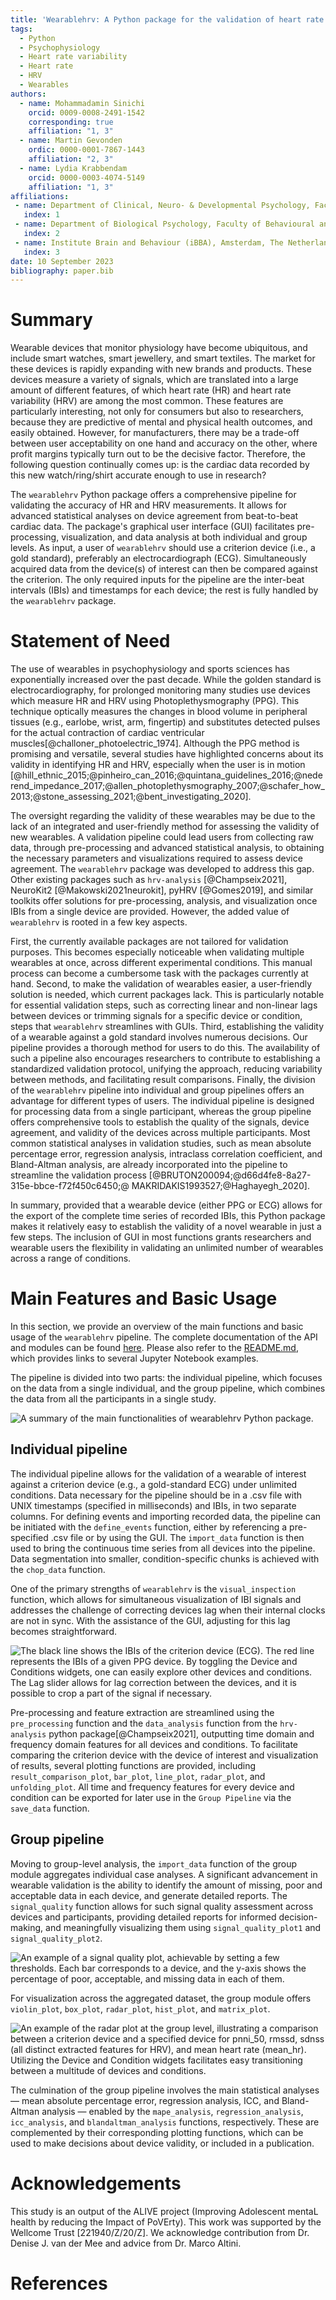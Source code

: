 ```yaml
---
title: 'Wearablehrv: A Python package for the validation of heart rate and heart rate variability in wearables'
tags:
  - Python
  - Psychophysiology
  - Heart rate variability
  - Heart rate
  - HRV
  - Wearables
authors:
  - name: Mohammadamin Sinichi
    orcid: 0009-0008-2491-1542
    corresponding: true
    affiliation: "1, 3"
  - name: Martin Gevonden
    ordic: 0000-0001-7867-1443
    affiliation: "2, 3"
  - name: Lydia Krabbendam
    orcid: 0000-0003-4074-5149
    affiliation: "1, 3"
affiliations:
 - name: Department of Clinical, Neuro- & Developmental Psychology, Faculty of Behavioural and Movement Sciences, Vrije Universiteit Amsterdam, The Netherlands
   index: 1
 - name: Department of Biological Psychology, Faculty of Behavioural and Movement Sciences, Vrije Universiteit Amsterdam, The Netherlands
   index: 2
 - name: Institute Brain and Behaviour (iBBA), Amsterdam, The Netherlands
   index: 3
date: 10 September 2023
bibliography: paper.bib
---
```

# Summary

Wearable devices that monitor physiology have become ubiquitous, and include smart watches, smart jewellery, and smart textiles. The market for these devices is rapidly expanding with new brands and products. These devices measure a variety of signals, which are translated into a large amount of different features, of which heart rate (HR) and heart rate variability (HRV) are among the most common. These features are particularly interesting, not only for consumers but also to researchers, because they are predictive of mental and physical health outcomes, and easily obtained. However, for manufacturers, there may be a trade-off between user acceptability on one hand and accuracy on the other, where profit margins typically turn out to be the decisive factor. Therefore, the following question continually comes up: is the cardiac data recorded by this new watch/ring/shirt accurate enough to use in research?

The `wearablehrv` Python package offers a comprehensive pipeline for validating the accuracy of HR and HRV measurements. It allows for advanced statistical analyses on device agreement from beat-to-beat cardiac data. The package's graphical user interface (GUI) facilitates pre-processing, visualization, and data analysis at both individual and group levels. As input, a user of `wearablehrv` should use a criterion device (i.e., a gold standard), preferably an electrocardiograph (ECG). Simultaneously acquired data from the device(s) of interest can then be compared against the criterion. The only required inputs for the pipeline are the inter-beat intervals (IBIs) and timestamps for each device; the rest is fully handled by the `wearablehrv` package.

# Statement of Need

The use of wearables in psychophysiology and sports sciences has exponentially increased over the past decade. While the golden standard is electrocardiography, for prolonged monitoring many studies use devices which measure HR and HRV using Photoplethysmography (PPG). This technique optically measures the changes in blood volume in peripheral tissues (e.g., earlobe, wrist, arm, fingertip) and substitutes detected pulses for the actual contraction of cardiac ventricular muscles[@challoner_photoelectric_1974]. Although the PPG method is promising and versatile, several studies have highlighted concerns about its validity in identifying HR and HRV, especially when the user is in motion [@hill_ethnic_2015;@pinheiro_can_2016;@quintana_guidelines_2016;@nederend_impedance_2017;@allen_photoplethysmography_2007;@schafer_how_2013;@stone_assessing_2021;@bent_investigating_2020].

The oversight regarding the validity of these wearables may be due to the lack of an integrated and user-friendly method for assessing the validity of new wearables. A validation pipeline could lead users from collecting raw data, through pre-processing and advanced statistical analysis, to obtaining the necessary parameters and visualizations required to assess device agreement. The `wearablehrv` package was developed to address this gap. Other existing packages such as `hrv-analysis` [@Champseix2021], NeuroKit2 [@Makowski2021neurokit], pyHRV [@Gomes2019], and similar toolkits offer solutions for pre-processing, analysis, and visualization once IBIs from a single device are provided. However, the added value of `wearablehrv` is rooted in a few key aspects.

First, the currently available packages are not tailored for validation purposes. This becomes especially noticeable when validating multiple wearables at once, across different experimental conditions. This manual process can become a cumbersome task with the packages currently at hand. Second, to make the validation of wearables easier, a user-friendly solution is needed, which current packages lack. This is particularly notable for essential validation steps, such as correcting linear and non-linear lags between devices or trimming signals for a specific device or condition, steps that `wearablehrv` streamlines with GUIs. Third, establishing the validity of a wearable against a gold standard involves numerous decisions. Our pipeline provides a thorough method for users to do this. The availability of such a pipeline also encourages researchers to contribute to establishing a standardized validation protocol, unifying the approach, reducing variability between methods, and facilitating result comparisons. Finally, the division of the `wearablehrv` pipeline into individual and group pipelines offers an advantage for different types of users. The individual pipeline is designed for processing data from a single participant, whereas the group pipeline offers comprehensive tools to establish the quality of the signals, device agreement, and validity of the devices across multiple participants. Most common statistical analyses in validation studies, such as mean absolute percentage error, regression analysis, intraclass correlation coefficient, and Bland-Altman analysis, are already incorporated into the pipeline to streamline the validation process [@BRUTON200094;@d66d4fe8-8a27-315e-bbce-f72f450c6450;@ MAKRIDAKIS1993527;@Haghayegh_2020].

In summary, provided that a wearable device (either PPG or ECG) allows for the export of the complete time series of recorded IBIs, this Python package makes it relatively easy to establish the validity of a novel wearable in just a few steps. The inclusion of GUI in most functions grants researchers and wearable users the flexibility in validating an unlimited number of wearables across a range of conditions.

# Main Features and Basic Usage

In this section, we provide an overview of the main functions and basic usage of the `wearablehrv` pipeline. The complete documentation of the API and modules can be found [here](https://wearable-hrv.readthedocs.io/en/latest/). Please also refer to the [README.md](https://github.com/Aminsinichi/wearable-hrv/blob/master/README.md), which provides links to several Jupyter Notebook examples.

The pipeline is divided into two parts: the individual pipeline, which focuses on the data from a single individual, and the group pipeline, which combines the data from all the participants in a single study.

![A summary of the main functionalities of wearablehrv Python package.](main_plot2.png)

## Individual pipeline

The individual pipeline allows for the validation of a wearable of interest against a criterion device (e.g., a gold-standard ECG) under unlimited conditions. Data necessary for the pipeline should be in a .csv file with UNIX timestamps (specified in milliseconds) and IBIs, in two separate columns. For defining events and importing recorded data, the pipeline can be initiated with the `define_events` function, either by referencing a pre-specified .csv file or by using the GUI. The `import_data` function is then used to bring the continuous time series from all devices into the pipeline. Data segmentation into smaller, condition-specific chunks is achieved with the `chop_data` function.

One of the primary strengths of `wearablehrv` is the `visual_inspection` function, which allows for simultaneous visualization of IBI signals and addresses the challenge of correcting devices lag when their internal clocks are not in sync. With the assistance of the GUI, adjusting for this lag becomes straightforward.

![The black line shows the IBIs of the criterion device (ECG). The red line represents the IBIs of a given PPG device. By toggling the `Device` and `Conditions` widgets, one can easily explore other devices and conditions. The `Lag` slider allows for lag correction between the devices, and it is possible to crop a part of the signal if necessary.](visual_inspection.png)

Pre-processing and feature extraction are streamlined using the `pre_processing` function and the `data_analysis` function from the `hrv-analysis` python package[@Champseix2021], outputting time domain and frequency domain features for all devices and conditions.
To facilitate comparing the criterion device with the device of interest and visualization of results, several plotting functions are provided, including `result_comparison_plot`, `bar_plot`, `line_plot`, `radar_plot`, and `unfolding_plot`. All time and frequency features for every device and condition can be exported for later use in the `Group Pipeline` via the `save_data` function.

## Group pipeline

Moving to group-level analysis, the `import_data` function of the group module aggregates individual case analyses. A significant advancement in wearable validation is the ability to identify the amount of missing, poor and acceptable data in each device, and generate detailed reports. The `signal_quality` function allows for such signal quality assessment across devices and participants, providing detailed reports for informed decision-making, and meaningfully visualizing them using `signal_quality_plot1` and `signal_quality_plot2`.

![ An example of a signal quality plot, achievable by setting a few thresholds. Each bar corresponds to a device, and the y-axis shows the percentage of poor, acceptable, and missing data in each of them.](signal_quality.PNG)

For visualization across the aggregated dataset, the group module offers `violin_plot`, `box_plot`, `radar_plot`, `hist_plot`, and `matrix_plot`.

![An example of the radar plot at the group level, illustrating a comparison between a criterion device and a specified device for `pnni_50`, `rmssd`, `sdnss` (all distinct extracted features for HRV), and mean heart rate (`mean_hr`). Utilizing the `Device` and `Condition` widgets facilitates easy transitioning between a multitude of devices and conditions.](radar_plot.png)

The culmination of the group pipeline involves the main statistical analyses — mean absolute percentage error, regression analysis, ICC, and Bland-Altman analysis — enabled by the `mape_analysis`, `regression_analysis`, `icc_analysis`, and `blandaltman_analysis` functions, respectively. These are complemented by their corresponding plotting functions, which can be used to make decisions about device validity, or included in a publication.

# Acknowledgements

This study is an output of the ALIVE project (Improving Adolescent mentaL health by reducing the Impact of PoVErty). This work was supported by the Wellcome Trust [221940/Z/20/Z]. We acknowledge contribution from Dr. Denise J. van der Mee and advice from Dr. Marco Altini.

# References
